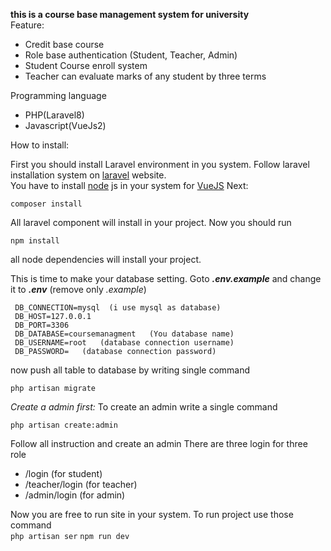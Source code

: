 **this is a course base management system for university**  
Feature:

-   Credit base course
-   Role base authentication (Student, Teacher, Admin)
-   Student Course enroll system
-   Teacher can evaluate marks of any student by three terms

  
Programming language

-   PHP(Laravel8)
-   Javascript(VueJs2)

How to install:

First you should install Laravel environment in you system. Follow laravel installation system on [laravel](https://laravel.com/docs/8.x/installation) website.  
You have to install [node](https://nodejs.org/en/download/) js in your system for [VueJS](https://vuejs.org/)
Next:

    composer install
 All laravel component will install in your project.
 Now you should run
 

    npm install 

all node dependencies will install your project.

  This is time to make your database setting.
  Goto ***.env.example*** and change it to ***.env*** (remove only *.example*) 

     DB_CONNECTION=mysql  (i use mysql as database)
     DB_HOST=127.0.0.1   
     DB_PORT=3306   
     DB_DATABASE=coursemanagment   (You database name)
     DB_USERNAME=root   (database connection username)
     DB_PASSWORD=	(database connection password)
  

  now push all table to database by writing single command
  

    php artisan migrate

*Create a admin first:*
  To create an admin write a single command
  

    php artisan create:admin
   Follow all instruction and create an admin
   There are three login for three role
   

 - /login (for student)
 - /teacher/login (for teacher)
 - /admin/login (for admin)
 
Now you are free to run site in your system.
To run project use those command <br/>
`php artisan ser` `npm run dev`

